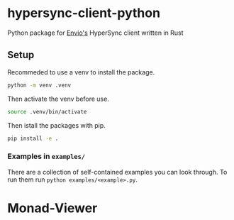 # hypersync-client-python
Python package for [Envio's](https://envio.dev/) HyperSync client written in Rust

## Setup

Recommeded to use a venv to install the package.

```bash
python -m venv .venv
```

Then activate the venv before use.
```bash
source .venv/bin/activate
```

Then istall the packages with pip.

```bash
pip install -e .
```

### Examples in `examples/`

There are a collection of self-contained examples you can look through. To run them run `python examples/<example>.py`.
# Monad-Viewer
